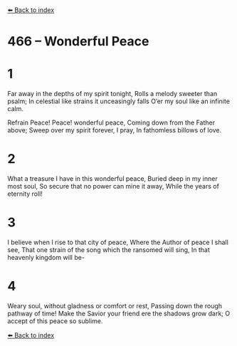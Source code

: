 [⬅️ Back to index](../README.md)

# 466 – Wonderful Peace


# 1
Far away in the depths of my spirit tonight,
Rolls a melody sweeter than psalm;
In celestial like strains it unceasingly falls
O’er my soul like an infinite calm.

Refrain
Peace! Peace! wonderful peace,
Coming down from the Father above;
Sweep over my spirit forever, I pray,
In fathomless billows of love.

# 2
What a treasure I have in this wonderful peace,
Buried deep in my inner most soul,
So secure that no power can mine it away,
While the years of eternity roll!

# 3
I believe when I rise to that city of peace,
Where the Author of peace I shall see,
That one strain of the song which the ransomed will sing,
In that heavenly kingdom will be-

# 4
Weary soul, without gladness or comfort or rest,
Passing down the rough pathway of time!
Make the Savior your friend ere the shadows grow dark;
O accept of this peace so sublime.

[⬅️ Back to index](../README.md)
